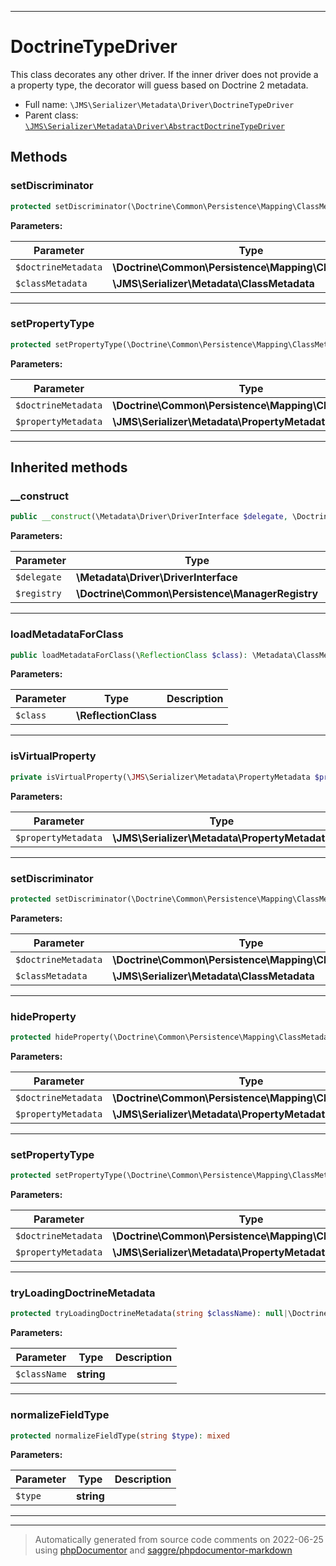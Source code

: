 ***

# DoctrineTypeDriver

This class decorates any other driver. If the inner driver does not provide a
a property type, the decorator will guess based on Doctrine 2 metadata.



* Full name: `\JMS\Serializer\Metadata\Driver\DoctrineTypeDriver`
* Parent class: [`\JMS\Serializer\Metadata\Driver\AbstractDoctrineTypeDriver`](./AbstractDoctrineTypeDriver.md)




## Methods


### setDiscriminator



```php
protected setDiscriminator(\Doctrine\Common\Persistence\Mapping\ClassMetadata $doctrineMetadata, \JMS\Serializer\Metadata\ClassMetadata $classMetadata): mixed
```








**Parameters:**

| Parameter | Type | Description |
|-----------|------|-------------|
| `$doctrineMetadata` | **\Doctrine\Common\Persistence\Mapping\ClassMetadata** |  |
| `$classMetadata` | **\JMS\Serializer\Metadata\ClassMetadata** |  |




***

### setPropertyType



```php
protected setPropertyType(\Doctrine\Common\Persistence\Mapping\ClassMetadata $doctrineMetadata, \JMS\Serializer\Metadata\PropertyMetadata $propertyMetadata): mixed
```








**Parameters:**

| Parameter | Type | Description |
|-----------|------|-------------|
| `$doctrineMetadata` | **\Doctrine\Common\Persistence\Mapping\ClassMetadata** |  |
| `$propertyMetadata` | **\JMS\Serializer\Metadata\PropertyMetadata** |  |




***


## Inherited methods


### __construct



```php
public __construct(\Metadata\Driver\DriverInterface $delegate, \Doctrine\Common\Persistence\ManagerRegistry $registry): mixed
```








**Parameters:**

| Parameter | Type | Description |
|-----------|------|-------------|
| `$delegate` | **\Metadata\Driver\DriverInterface** |  |
| `$registry` | **\Doctrine\Common\Persistence\ManagerRegistry** |  |




***

### loadMetadataForClass



```php
public loadMetadataForClass(\ReflectionClass $class): \Metadata\ClassMetadata
```








**Parameters:**

| Parameter | Type | Description |
|-----------|------|-------------|
| `$class` | **\ReflectionClass** |  |




***

### isVirtualProperty



```php
private isVirtualProperty(\JMS\Serializer\Metadata\PropertyMetadata $propertyMetadata): mixed
```








**Parameters:**

| Parameter | Type | Description |
|-----------|------|-------------|
| `$propertyMetadata` | **\JMS\Serializer\Metadata\PropertyMetadata** |  |




***

### setDiscriminator



```php
protected setDiscriminator(\Doctrine\Common\Persistence\Mapping\ClassMetadata $doctrineMetadata, \JMS\Serializer\Metadata\ClassMetadata $classMetadata): mixed
```








**Parameters:**

| Parameter | Type | Description |
|-----------|------|-------------|
| `$doctrineMetadata` | **\Doctrine\Common\Persistence\Mapping\ClassMetadata** |  |
| `$classMetadata` | **\JMS\Serializer\Metadata\ClassMetadata** |  |




***

### hideProperty



```php
protected hideProperty(\Doctrine\Common\Persistence\Mapping\ClassMetadata $doctrineMetadata, \JMS\Serializer\Metadata\PropertyMetadata $propertyMetadata): mixed
```








**Parameters:**

| Parameter | Type | Description |
|-----------|------|-------------|
| `$doctrineMetadata` | **\Doctrine\Common\Persistence\Mapping\ClassMetadata** |  |
| `$propertyMetadata` | **\JMS\Serializer\Metadata\PropertyMetadata** |  |




***

### setPropertyType



```php
protected setPropertyType(\Doctrine\Common\Persistence\Mapping\ClassMetadata $doctrineMetadata, \JMS\Serializer\Metadata\PropertyMetadata $propertyMetadata): mixed
```








**Parameters:**

| Parameter | Type | Description |
|-----------|------|-------------|
| `$doctrineMetadata` | **\Doctrine\Common\Persistence\Mapping\ClassMetadata** |  |
| `$propertyMetadata` | **\JMS\Serializer\Metadata\PropertyMetadata** |  |




***

### tryLoadingDoctrineMetadata



```php
protected tryLoadingDoctrineMetadata(string $className): null|\Doctrine\Common\Persistence\Mapping\ClassMetadata
```








**Parameters:**

| Parameter | Type | Description |
|-----------|------|-------------|
| `$className` | **string** |  |




***

### normalizeFieldType



```php
protected normalizeFieldType(string $type): mixed
```








**Parameters:**

| Parameter | Type | Description |
|-----------|------|-------------|
| `$type` | **string** |  |




***


***
> Automatically generated from source code comments on 2022-06-25 using [phpDocumentor](http://www.phpdoc.org/) and [saggre/phpdocumentor-markdown](https://github.com/Saggre/phpDocumentor-markdown)

